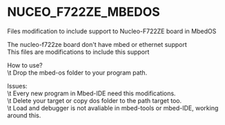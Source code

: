# NUCEO_F722ZE_MBEDOS
Files modification to include support to Nucleo-F722ZE board in MbedOS

The nucleo-f722ze board don't have mbed or ethernet support\
This files are modifications to include this support

How to use?\
 \t Drop the mbed-os folder to your program path.

Issues:\
 \t Every new program in Mbed-IDE need this modifications.\
 \t Delete your target or copy dos folder to the path target too.\
 \t Load and debugger is not avaliable in mbed-tools or mbed-IDE, working around this.
